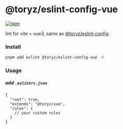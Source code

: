 # @toryz/eslint-config-vue

[![npm](https://img.shields.io/npm/v/@toryz/eslint-config-vue?color=1dd1a1&label=)](https://npmjs.com/package/@toryz/eslint-config-vue)

lint for vite + vue3, same as [@toryz/eslint-config](https://npmjs.com/package/@toryz/eslint-config).

### Install

```bash
pnpm add eslint @toryz/eslint-config-vue -D
```

### Usage

##### add `.eslintrc.json`
```jsonc
{
  "root": true,
  "extends": "@toryz/vue",
  "rules": {
    // your custom rules
  }
}
```